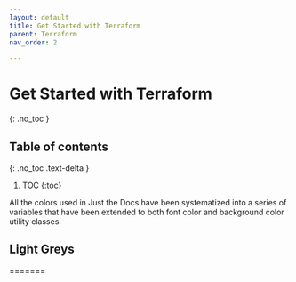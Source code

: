 ```yaml
---
layout: default
title: Get Started with Terraform
parent: Terraform
nav_order: 2

---
```



# Get Started with Terraform
{: .no_toc }

## Table of contents
{: .no_toc .text-delta }

1. TOC
{:toc}


All the colors used in Just the Docs have been systematized into a series of variables that have been extended to both font color and background color utility classes.

## Light Greys
=======
